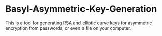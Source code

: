 # Basyl-Asymmetric-Key-Generation
This is a tool for generating RSA and elliptic curve keys for asymmetric encryption from passwords,
or even a file on your computer.
